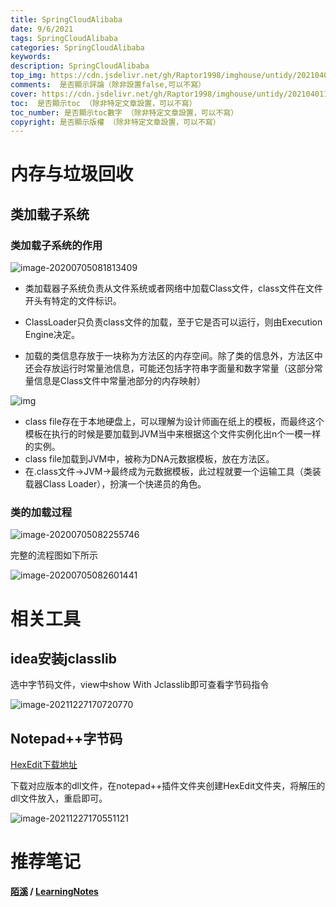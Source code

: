 ```yaml
---
title: SpringCloudAlibaba
date: 9/6/2021
tags: SpringCloudAlibaba
categories: SpringCloudAlibaba
keywords: 
description: SpringCloudAlibaba
top_img: https://cdn.jsdelivr.net/gh/Raptor1998/imghouse/untidy/20210401142650.jpg
comments:  是否顯示評論（除非設置false,可以不寫）
cover: https://cdn.jsdelivr.net/gh/Raptor1998/imghouse/untidy/20210401142650.jpg
toc:  是否顯示toc （除非特定文章設置，可以不寫）
toc_number: 是否顯示toc數字 （除非特定文章設置，可以不寫）
copyright: 是否顯示版權 （除非特定文章設置，可以不寫）
---
```


# 内存与垃圾回收

## 类加载子系统

### 类加载子系统的作用

![image-20200705081813409](https://cdn.jsdelivr.net/gh/Raptor1998/imghouse/untidy/20211227174450.png)

+ 类加载器子系统负责从文件系统或者网络中加载Class文件，class文件在文件开头有特定的文件标识。

+ ClassLoader只负责class文件的加载，至于它是否可以运行，则由Execution Engine决定。

+ 加载的类信息存放于一块称为方法区的内存空间。除了类的信息外，方法区中还会存放运行时常量池信息，可能还包括字符串字面量和数字常量（这部分常量信息是Class文件中常量池部分的内存映射）

![img](https://cdn.jsdelivr.net/gh/Raptor1998/imghouse/untidy/20211227174459.png)

- class file存在于本地硬盘上，可以理解为设计师画在纸上的模板，而最终这个模板在执行的时候是要加载到JVM当中来根据这个文件实例化出n个一模一样的实例。
- class file加载到JVM中，被称为DNA元数据模板，放在方法区。
- 在.class文件->JVM->最终成为元数据模板，此过程就要一个运输工具（类装载器Class Loader），扮演一个快递员的角色。

### 类的加载过程

![image-20200705082255746](https://cdn.jsdelivr.net/gh/Raptor1998/imghouse/untidy/20211227174510.png)

完整的流程图如下所示

![image-20200705082601441](https://cdn.jsdelivr.net/gh/Raptor1998/imghouse/untidy/20211227174517.png)



# 相关工具

## idea安装jclasslib

选中字节码文件，view中show With Jclasslib即可查看字节码指令

![image-20211227170720770](https://cdn.jsdelivr.net/gh/Raptor1998/imghouse/untidy/20211227174525.png)

## Notepad++字节码

[HexEdit下载地址](https://github.com/chcg/NPP_HexEdit/releases/tag/0.9.5.11)

下载对应版本的dll文件，在notepad++插件文件夹创建HexEdit文件夹，将解压的dll文件放入，重启即可。

![image-20211227170551121](https://cdn.jsdelivr.net/gh/Raptor1998/imghouse/untidy/20211227174533.png)

# 推荐笔记

 **[陌溪](https://gitee.com/moxi159753) / [LearningNotes](https://gitee.com/moxi159753/LearningNotes)**

